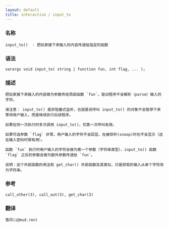 ```yaml
---
layout: default
title: interactive / input_to
---
```


### 名称

    input_to()  - 把玩家接下来输入的内容传递给指定的函数

### 语法

    varargs void input_to( string | function fun, int flag, ... );

### 描述

    把玩家接下来输入的内容做为参数传给局部函数 `fun`。驱动程序不会解析（parse）输入的字符。

    请注意： input_to() 是非阻塞式监听，也就是说呼叫 input_to() 的对象不会暂停下来等待用户输入，而是继续执行后续程序。

    如果在同一次执行时多次调用 input_to()，仅第一次呼叫有效。

    如果可选参数 `flag` 非零，用户输入的字符不会回显，在被窃听(snoop)时也不会显示（这在输入密码时很有用）。

    函数 `fun` 执行时用户输入的字符会做为第一个参数（字符串类型），input_to() 函数 `flag` 之后的参数会做为额外参数传递给 `fun`。

    说明：这个外部函数的用法和 get_char() 外部函数及其类似，只是获取的输入从单个字符改为字符串。

### 参考

    call_other(3), call_out(3), get_char(3)

### 翻译

    雪风(i@mud.ren)
